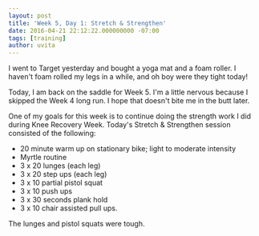 ```yaml
---
layout: post
title: 'Week 5, Day 1: Stretch & Strengthen'
date: 2016-04-21 22:12:22.000000000 -07:00
tags: [training]
author: uvita
---
```

I went to Target yesterday and bought a yoga mat and a foam roller. I haven't foam rolled my legs in a while, and oh boy were they tight today!

Today, I am back on the saddle for Week 5. I'm a little nervous because I skipped the Week 4 long run. I hope that doesn't bite me in the butt later.

One of my goals for this week is to continue doing the strength work I did during Knee Recovery Week. Today's Stretch & Strengthen session consisted of the following:

* 20 minute warm up on stationary bike; light to moderate intensity
* Myrtle routine
* 3 x 20 lunges (each leg)
* 3 x 20 step ups (each leg)
* 3 x 10 partial pistol squat
* 3 x 10 push ups
* 3 x 30 seconds plank hold
* 3 x 10 chair assisted pull ups.

The lunges and pistol squats were tough.
